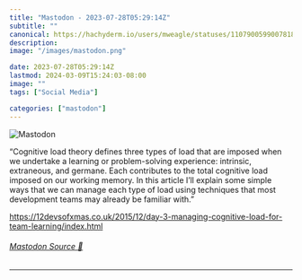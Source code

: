 ```yaml
---
title: "Mastodon - 2023-07-28T05:29:14Z"
subtitle: ""
canonical: https://hachyderm.io/users/mweagle/statuses/110790059900781886
description:
image: "/images/mastodon.png"

date: 2023-07-28T05:29:14Z
lastmod: 2024-03-09T15:24:03-08:00
image: ""
tags: ["Social Media"]

categories: ["mastodon"]
---
```

![Mastodon](/images/mastodon.png)

<p>“Cognitive load theory defines three types of load that are imposed when we undertake a learning or problem-solving experience: intrinsic, extraneous, and germane. Each contributes to the total cognitive load imposed on our working memory. In this article I’ll explain some simple ways that we can manage each type of load using techniques that most development teams may already be familiar with.”</p><p><a href="https://12devsofxmas.co.uk/2015/12/day-3-managing-cognitive-load-for-team-learning/index.html" target="_blank" rel="nofollow noopener noreferrer" translate="no"><span class="invisible">https://</span><span class="ellipsis">12devsofxmas.co.uk/2015/12/day</span><span class="invisible">-3-managing-cognitive-load-for-team-learning/index.html</span></a></p>


###### [Mastodon Source 🐘](https://hachyderm.io/@mweagle/110790059900781886)

___

